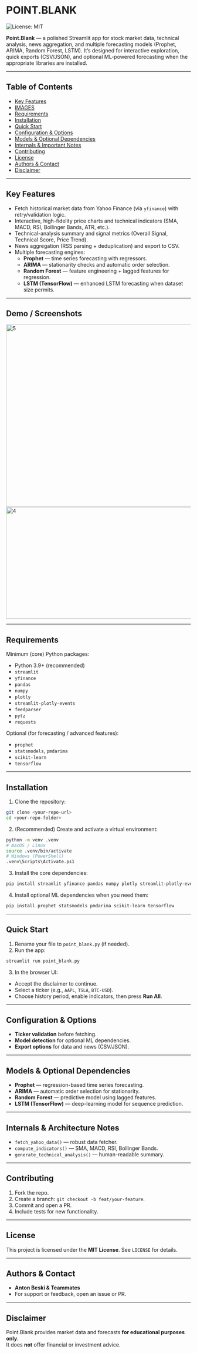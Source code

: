 # POINT.BLANK
![License: MIT](https://img.shields.io/badge/License-MIT-yellow.svg)

**Point.Blank** — a polished Streamlit app for stock market data, technical analysis, news aggregation, and multiple forecasting models (Prophet, ARIMA, Random Forest, LSTM). It’s designed for interactive exploration, quick exports (CSV/JSON), and optional ML-powered forecasting when the appropriate libraries are installed.

---

## Table of Contents
- [Key Features](#key-features)  
- [IMAGES](#demo--screenshots)  
- [Requirements](#requirements)  
- [Installation](#installation)  
- [Quick Start](#quick-start)  
- [Configuration & Options](#configuration--options)  
- [Models & Optional Dependencies](#models--optional-dependencies)  
- [Internals & Important Notes](#internals--important-notes)  
- [Contributing](#contributing)  
- [License](#license)  
- [Authors & Contact](#authors--contact)  
- [Disclaimer](#disclaimer)

---

## Key Features
- Fetch historical market data from Yahoo Finance (via `yfinance`) with retry/validation logic.  
- Interactive, high-fidelity price charts and technical indicators (SMA, MACD, RSI, Bollinger Bands, ATR, etc.).  
- Technical-analysis summary and signal metrics (Overall Signal, Technical Score, Price Trend).  
- News aggregation (RSS parsing + deduplication) and export to CSV.  
- Multiple forecasting engines:
  - **Prophet** — time series forecasting with regressors.  
  - **ARIMA** — stationarity checks and automatic order selection.  
  - **Random Forest** — feature engineering + lagged features for regression.  
  - **LSTM (TensorFlow)** — enhanced LSTM forecasting when dataset size permits.

---

## Demo / Screenshots
<img width="744" height="496" alt="5" src="https://github.com/user-attachments/assets/557f11f6-f580-4480-9594-bd7c53370c4e" />
<img width="508" height="304" alt="4" src="https://github.com/user-attachments/assets/8cc0fa52-7824-4ffd-bb4e-72452b6a081c" />


---

## Requirements

Minimum (core) Python packages:
- Python 3.9+ (recommended)
- `streamlit`
- `yfinance`
- `pandas`
- `numpy`
- `plotly`
- `streamlit-plotly-events`
- `feedparser`
- `pytz`
- `requests`

Optional (for forecasting / advanced features):
- `prophet`
- `statsmodels`, `pmdarima`
- `scikit-learn`
- `tensorflow`

---

## Installation

1. Clone the repository:
```bash
git clone <your-repo-url>
cd <your-repo-folder>
```

2. (Recommended) Create and activate a virtual environment:
```bash
python -m venv .venv
# macOS / Linux
source .venv/bin/activate
# Windows (PowerShell)
.venv\Scripts\Activate.ps1
```

3. Install the core dependencies:
```bash
pip install streamlit yfinance pandas numpy plotly streamlit-plotly-events feedparser pytz requests
```

4. Install optional ML dependencies when you need them:
```bash
pip install prophet statsmodels pmdarima scikit-learn tensorflow
```

---

## Quick Start

1. Rename your file to `point_blank.py` (if needed).
2. Run the app:
```bash
streamlit run point_blank.py
```
3. In the browser UI:
- Accept the disclaimer to continue.  
- Select a ticker (e.g., `AAPL`, `TSLA`, `BTC-USD`).  
- Choose history period, enable indicators, then press **Run All**.

---

## Configuration & Options

- **Ticker validation** before fetching.  
- **Model detection** for optional ML dependencies.  
- **Export options** for data and news (CSV/JSON).  

---

## Models & Optional Dependencies

- **Prophet** — regression-based time series forecasting.  
- **ARIMA** — automatic order selection for stationarity.  
- **Random Forest** — predictive model using lagged features.  
- **LSTM (TensorFlow)** — deep-learning model for sequence prediction.

---

## Internals & Architecture Notes

- `fetch_yahoo_data()` — robust data fetcher.  
- `compute_indicators()` — SMA, MACD, RSI, Bollinger Bands.  
- `generate_technical_analysis()` — human-readable summary.  

---

## Contributing

1. Fork the repo.  
2. Create a branch: `git checkout -b feat/your-feature`.  
3. Commit and open a PR.  
4. Include tests for new functionality.

---

## License

This project is licensed under the **MIT License**. See `LICENSE` for details.

---

## Authors & Contact

- **Anton Beski & Teammates**  
- For support or feedback, open an issue or PR.

---

## Disclaimer

Point.Blank provides market data and forecasts **for educational purposes only**.  
It does **not** offer financial or investment advice.
